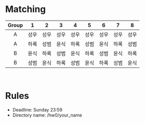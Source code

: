 # Matching
| Group | 1    | 2    | 3    | 4    | 5    | 6    | 7    | 8    |
|:-: | :--: | :--: | :--: | :--: | :--: | :--: | :--: | :--: |
|A| 성우 | 성우 | 성우 | 성우 | 성우 | 성우 | 성우 | 성우 |
|A| 하록 | 성범 | 윤식 | 하록 | 성범 | 윤식 | 하록 | 성범 |
|B| 윤식 | 하록 | 성범 | 윤식 | 하록 | 성범 | 윤식 | 하록 |
|B| 성범 | 윤식 | 하록 | 성범 | 윤식 | 하록 | 성범 | 윤식 |

</br>

# Rules

* Deadline: Sunday 23:59
* Directory name: /hw0/your_name
